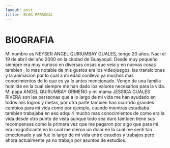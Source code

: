 ```yaml
---
layout: post
title:  BLOG PERSONAL
---
```

# BIOGRAFIA
Mi nombre es  NEYSER ANGEL QUIRUMBAY GUALES, tengo 20 años.
Naci el 19 de abril del año 2000 en la ciudad de Guayaquil.
Desde muy pequeño siempre era muy curioso en diversas cosas que veia y en nuevas cosas tambien , lo mas notable de mis gustos era los videojuegos, las transiciones y la animacion
por lo cual a mi edad conllevo ya muchos mas conocimientos de lo que es ya lo antes mencionado.
Vengo de una familia humilde  en la cual siempre me han dado los valores necesarios para la vida.
Mi papa ANGEL QUIRUMBAY ORMEÑO y mi mama JESSICA GUALES RIVERA son las perssonas que a lo largo de mi vida me han ayudado en todos mis logros y metas, por otra parte tambien  han ocurrido grandes cambios para mi vida  como por ejemplo, cuando mientras estudiaba tambien trabajaba en eso adquiri mucho mas conocimientos de como era la vida desde otro punto de vista aunque todo sea duro tambien tiene sus recompensas como la primera vez que me pagaron por algo que para mi era insignificante en lo cual me dieron un dolar en lo cual me senti tan emocionado y asi fue lo largo de mi vida entre estudios y trabajos pero ahora actualmente ya no trabajo por asuntos de estudios.
